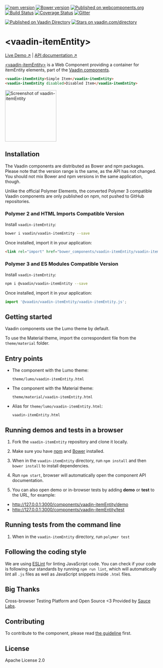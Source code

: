 [![npm version](https://badgen.net/npm/v/@vaadin/vaadin-itemEntity)](https://www.npmjs.com/package/@vaadin/vaadin-itemEntity)
[![Bower version](https://badgen.net/github/release/vaadin/vaadin-itemEntity)](https://github.com/vaadin/vaadin-itemEntity/releases)
[![Published on webcomponents.org](https://img.shields.io/badge/webcomponents.org-published-blue.svg)](https://www.webcomponents.org/element/vaadin/vaadin-itemEntity)
[![Build Status](https://travis-ci.org/vaadin/vaadin-itemEntity.svg?branch=master)](https://travis-ci.org/vaadin/vaadin-itemEntity)
[![Coverage Status](https://coveralls.io/repos/github/vaadin/vaadin-itemEntity/badge.svg?branch=master)](https://coveralls.io/github/vaadin/vaadin-itemEntity?branch=master)
[![Gitter](https://badges.gitter.im/Join%20Chat.svg)](https://gitter.im/vaadin/web-components?utm_source=badge&utm_medium=badge&utm_campaign=pr-badge)

[![Published on Vaadin  Directory](https://img.shields.io/badge/Vaadin%20Directory-published-00b4f0.svg)](https://vaadin.com/directory/component/vaadinvaadin-itemEntity)
[![Stars on vaadin.com/directory](https://img.shields.io/vaadin-directory/star/vaadinvaadin-itemEntity.svg)](https://vaadin.com/directory/component/vaadinvaadin-itemEntity)

# &lt;vaadin-itemEntity&gt;

[Live Demo ↗](https://vaadin.com/components/vaadin-itemEntity/html-examples)
|
[API documentation ↗](https://vaadin.com/components/vaadin-itemEntity/html-api)


[&lt;vaadin-itemEntity&gt;](https://vaadin.com/components/vaadin-itemEntity) is a Web Component providing a container for itemEntity elements, part of the [Vaadin components](https://vaadin.com/components).

<!--
```
<custom-element-demo>
  <template>
    <script src="../webcomponentsjs/webcomponents-lite.js"></script>
    <link rel="import" href="vaadin-itemEntity.html">
    <next-code-block></next-code-block>
  </template>
</custom-element-demo>
```
-->
```html
<vaadin-itemEntity>Simple Item</vaadin-itemEntity>
<vaadin-itemEntity disabled>Disabled Item</vaadin-itemEntity>
```

[<img src="https://raw.githubusercontent.com/vaadin/vaadin-itemEntity/master/screenshot.png" width="169" alt="Screenshot of vaadin-itemEntity">](https://vaadin.com/components/vaadin-itemEntity)

## Installation

The Vaadin components are distributed as Bower and npm packages.
Please note that the version range is the same, as the API has not changed.
You should not mix Bower and npm versions in the same application, though.

Unlike the official Polymer Elements, the converted Polymer 3 compatible Vaadin components
are only published on npm, not pushed to GitHub repositories.

### Polymer 2 and HTML Imports Compatible Version

Install `vaadin-itemEntity`:

```sh
bower i vaadin/vaadin-itemEntity --save
```

Once installed, import it in your application:

```html
<link rel="import" href="bower_components/vaadin-itemEntity/vaadin-itemEntity.html">
```
### Polymer 3 and ES Modules Compatible Version

Install `vaadin-itemEntity`:

```sh
npm i @vaadin/vaadin-itemEntity --save
```

Once installed, import it in your application:

```js
import '@vaadin/vaadin-itemEntity/vaadin-itemEntity.js';
```

## Getting started

Vaadin components use the Lumo theme by default.

To use the Material theme, import the correspondent file from the `theme/material` folder.

## Entry points

- The component with the Lumo theme:

  `theme/lumo/vaadin-itemEntity.html`

- The component with the Material theme:

  `theme/material/vaadin-itemEntity.html`

- Alias for `theme/lumo/vaadin-itemEntity.html`:

  `vaadin-itemEntity.html`


## Running demos and tests in a browser

1. Fork the `vaadin-itemEntity` repository and clone it locally.

1. Make sure you have [npm](https://www.npmjs.com/) and [Bower](https://bower.io) installed.

1. When in the `vaadin-itemEntity` directory, run `npm install` and then `bower install` to install dependencies.

1. Run `npm start`, browser will automatically open the component API documentation.

1. You can also open demo or in-browser tests by adding **demo** or **test** to the URL, for example:

  - http://127.0.0.1:3000/components/vaadin-itemEntity/demo
  - http://127.0.0.1:3000/components/vaadin-itemEntity/test


## Running tests from the command line

1. When in the `vaadin-itemEntity` directory, run `polymer test`


## Following the coding style

We are using [ESLint](http://eslint.org/) for linting JavaScript code. You can check if your code is following our standards by running `npm run lint`, which will automatically lint all `.js` files as well as JavaScript snippets inside `.html` files.


## Big Thanks

Cross-browser Testing Platform and Open Source <3 Provided by [Sauce Labs](https://saucelabs.com).


## Contributing

  To contribute to the component, please read [the guideline](https://github.com/vaadin/vaadin-core/blob/master/CONTRIBUTING.md) first.


## License

Apache License 2.0
